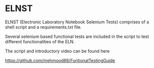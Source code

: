 # ELNST

ELNST (Electronic Laboratory Notebook Selenium Tests) comprises of a shell script and a requirements.txt file.

Several selenium based functional tests are included in the script to test different functionalities of the ELN.

The script and introductory video can be found here 

https://github.com/mehmood86/FuntionalTestingGuide

